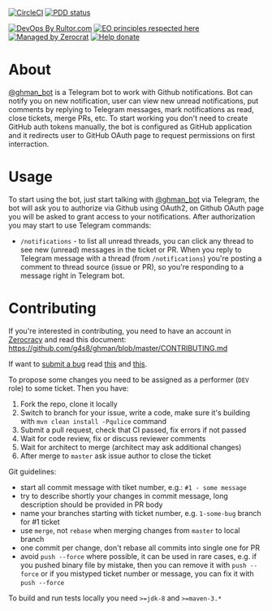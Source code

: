 [![CircleCI](https://circleci.com/gh/g4s8/ghman.svg?style=svg&circle-token=230db6a25558843ac4bb919dc955edad92531987)](https://circleci.com/gh/g4s8/ghman)
[![PDD status](http://www.0pdd.com/svg?name=g4s8/ghman)](http://www.0pdd.com/p?name=g4s8/ghman)

[![DevOps By Rultor.com](http://www.rultor.com/b/g4s8/ghman)](http://www.rultor.com/p/g4s8/ghman)
[![EO principles respected here](https://www.elegantobjects.org/badge.svg)](https://www.elegantobjects.org)
[![Managed by Zerocrat](https://www.0crat.com/badge/CJT4R32Q3.svg)](https://www.0crat.com/p/CJT4R32Q3)
[![Help donate](https://www.0crat.com/contrib-badge/CJT4R32Q3.svg)](https://www.0crat.com/contrib/CJT4R32Q3)


# About

[@ghman_bot](https://t.me/ghman_bot) is a Telegram bot to work with Github notifications.
Bot can notify you on new notification, user can view new unread notifications,
put comments by replying to Telegram messages, mark notifications as read,
close tickets, merge PRs, etc. To start working you don't need to create GitHub auth tokens
manually, the bot is configured as GitHub application and it redirects user to GitHub OAuth page
to request permissions on first interraction.

# Usage

To start using the bot, just start talking with [@ghman_bot](https://t.me/ghman_bot)
via Telegram, the bot will ask you to authorize via Github using OAuth2,
on Github OAuth page you will be asked to grant access to your notifications.
After authorization you may start to use Telegram commands:
 - `/notifications` - to list all unread threads, you can click any
 thread to see new (unread) messages in the ticket or PR.
When you reply to Telegram message with a thread (from `/notifications`)
you're posting a comment to thread source (issue or PR), so you're
responding to a message right in Telegram bot.

# Contributing

If you're interested in contributing, you need to have an
account in [Zerocracy](https://www.0crat.com) and read this document:
https://github.com/g4s8/ghman/blob/master/CONTRIBUTING.md

If want to [submit a bug](https://www.zerocracy.com/policy.html#29) read
[this](https://www.yegor256.com/2018/02/06/where-to-find-more-bugs.html)
and
[this](https://www.yegor256.com/2018/04/24/right-way-to-report-bugs.html).

To propose some changes you need to be assigned as a performer (`DEV` role) to
some ticket. Then you have:
 1. Fork the repo, clone it locally
 2. Switch to branch for your issue, write a code, make sure it's building with
 `mvn clean install -Pqulice` command
 3. Submit a pull request, check that CI passed, fix errors if not passed
 4. Wait for code review, fix or discuss reviewer comments
 5. Wait for architect to merge (architect may ask additional changes)
 6. After merge to `master` ask issue author to close the ticket
 
Git guidelines:
 - start all commit message with tiket number, e.g.: `#1 - some message`
 - try to describe shortly your changes in commit message, long description
 should be provided in PR body
 - name your branches starting with ticket number, e.g. `1-some-bug` branch for #1 ticket
 - use `merge`, not `rebase` when merging changes from `master` to local branch
 - one commit per change, don't rebase all commits into single one for PR
 - avoid `push --force` where possible, it can be used in rare cases, e.g. if
 you pushed binary file by mistake, then you can remove it with `push --force`
 or if you mistyped ticket number or message, you can fix it with `push --force`
 
To build and run tests locally you need `>=jdk-8` and `>=maven-3.*`
